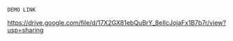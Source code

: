                                                                        DEMO LINK 
https://drive.google.com/file/d/17X2GX81ebQuBrY_8eIIcJojaFx1B7b7r/view?usp=sharing
